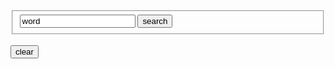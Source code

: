 


<fieldset>
	<input type="text" name="word" id="word" value="word">
	<button onclick="return search();">search</button>
</fieldset>
<br/>
<button onclick="return reset();">clear</button><br/>
<br/>
<div id="content">
</div>
<script>

if (localStorage.getItem("dictionary")) {
	var dictionary = JSON.parse(window.localStorage.getItem("dictionary"));
	var content = [];
	for (var key in dictionary) {
		content.push ( createWordLink(key) );
	}
	for (var i=content.length-1;i>=0;i--) {
		document.getElementById("content").innerHTML +=content[i];
	}
}
function reset( ) {
	window.localStorage.setItem("dictionary", "{}");
	location.reload(true);
}

function createWordLink(entry) {
	return "<a href='https://www.google.com/search?q=define:".concat(entry).concat("'>").concat(entry).concat("</a><br/>");
}
function search( ) {
	var entry = document.getElementById('word').value.trim();
	if (!entry) {
		return;
	}
	var dictionary = JSON.parse( localStorage.getItem("dictionary") ? localStorage.getItem("dictionary") : "{}");
	if (!dictionary[ entry ] )
	{
		dictionary[ entry ] = entry;
		window.localStorage.setItem("dictionary", JSON.stringify(dictionary));
		document.getElementById("content").innerHTML = createWordLink(entry).concat(document.getElementById("content").innerHTML);
	}
	window.location = "https://www.google.com/search?&q=define:" + entry;
}
</script>
